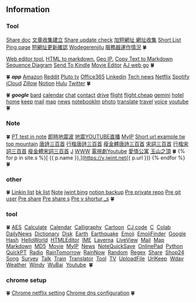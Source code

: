 
## Information

### Tool
[Share doc](https://go.jwint.net/share)
[文章收集建立](https://go.jwint.net/A-doc-create)
[Share update check](https://go.jwint.net/share-update-check)
[加短網址 網址收集](https://go.jwint.net/url)
[Short List](https://v.jwint.net/shortList)
[Ping page](https://s.jwint.net/ping)
[短網址更新確認](https://go.jwint.net/dwzgxqr)
[Wodegerenjilu](https://c73.jwint.net/README.md)
[服務器運作情況](https://vnzn.jwint.net/v/blob/etc/UpdateTime.html)
🍀


[Web editor tool.](https://onlinehtmleditor.dev/)
[HTML to markdown.](https://www.convertsimple.com/convert-html-to-markdown/)
[Geo IP.](https://tools.keycdn.com/geo)
[Copy Text to Markdown](https://mdxeditor.dev/editor/demo)
[Sequence Diagram](https://seq.jwint.net/)
[Send To Kindle](https://www.amazon.com/sendtokindle)
[Movie Editor](https://v.jwint.net/s/zzz240408144224.html)
[AJ web go](https://go.jwint.net/ajwebinfo)
🍀

🍀
***app***
[Amazon](https://www.amazon.com/)
[Reddit](https://www.reddit.com/)
[Pluto tv](https://pluto.tv/en/live-tv/5268abcd0ce20a8472000114)
[Office365](https://www.microsoft365.com/)
[Linkedin](https://www.linkedin.com/feed/)
[Tech news](https://technews.tw/)
[Netflix](https://www.netflix.com/)
[Spotify](https://open.spotify.com/)
[iCloud](https://www.icloud.com/)
[Zillow](https://www.zillow.com/)
[Notion](https://www.notion.so/)
[Hulu](https://www.hulu.com/content?tab=tv)
[Twitter](https://twitter.com/)
🍀 

🍀
***google***
[bard](https://bard.google.com/)
[calendar](https://calendar.google.com/)
[chat](https://mail.google.com/chat/)
[contact](https://contacts.google.com/)
[drive](https://drive.google.com/)
[flight](https://www.google.com/travel/flights)
[flight cheap](https://www.google.com/travel/explore)
[gemini](https://gemini.google.com/app)
[hotel](https://www.google.com/travel/search)
[home](https://home.google.com/)
[keep](https://keep.google.com/)
[mail](https://mail.google.com/)
[map](https://www.google.com.tw/maps/)
[news](https://news.google.com/home?hl=en-US&gl=US&ceid=US:en)
[notebooklm](https://notebooklm.google.com/)
[photo](https://photos.google.com/)
[translate](https://translate.google.com/?source=gtx&sl=en&tl=zh-TW&op=translate)
[travel](https://www.google.com/travel/)
[voice](https://voice.google.com/)
[youtube](https://www.youtube.com/)
🍀

### Note
🍀
[PT test in note](https://s.jwint.net/pt/readme)
[即時地震波](https://palert.earth.sinica.edu.tw/realtime)
[地震YOUTUBE直播](https://go.jwint.net/dz)
[MyIP](https://go.jwint.net/myip)
[Short url example tw top mountain](https://short.jwint.net/oyF29)
[唐詩三百首](https://s.jwint.net/doc/唐詩三百首)
[行楷唐詩三百首](https://s.jwint.net/doc/唐詩三百首.pdf)
[瘦金體唐詩三百首](https://s.jwint.net/doc/唐詩三百首_瘦金體.pdf)
[宋詞三百首](https://s.jwint.net/doc/宋詞三百首)
[行楷宋詞三百首](https://s.jwint.net/doc/宋詞三百首.pdf)
[瘦金體宋詞三百首](https://s.jwint.net/doc/宋詞三百首_瘦金體.pdf)
[J](https://j.jwint.net/)
[WWW](https://www.jwint.net/)
[電視劇Youtube](https://go.jwint.net/zzz240406230429)
[愛情公寓](https://go.jwint.net/iLOVE)
[玉山之頂](https://www.google.com.tw/maps/@23.4699967,120.957445,3a,75y,90t/data=!3m8!1e1!3m6!1sAF1QipPw4pGsmPLHx48PLzTIudX0PmDEW1wFJ6MTTk6w!2e10!3e11!6shttps:%2F%2Flh5.googleusercontent.com%2Fp%2FAF1QipPw4pGsmPLHx48PLzTIudX0PmDEW1wFJ6MTTk6w%3Dw203-h100-k-no-pi0-ya261.18533-ro0-fo100!7i8192!8i4096?hl=zh-TW&entry=ttu)
🍀
{% for p in site.s %}[ {{ p.name }},](https://v.jwint.net{{ p.url }}) {% endfor %}
🍀

### other
🍀
[Linkin list](https://c73.jwint.net/Ref/linkedin%20friend.md)
[bk list](https://c73.jwint.net/Ref/bk%20list.md)
[Note](https://c73.jwint.net/note/Note.md)
[jwint bing](https://c73.jwint.net/Ref/jwint.net.zone)
[notion backup](https://vnzn.jwint.net/Notion_Backup/tree/keep/240320)
[Pre private repo](https://c73.jwint.net/)
[Pre git user](https://vnzn.jwint.net/)
[Pre share](https://s.jwint.net/)
[Pre share s](https://a.jwint.net/)
[Pre v shortur _s](https://go.jwint.net/)
🍀






### tool
🍀
[AES](https://aes.jwint.net/) 
[Calculate](https://cal.jwint.net/) 
[Calendar](https://calendar.jwint.net/) 
[Calligraphy](https://calligraphylist.jwint.net/) 
[Cartoon](https://carton.jwint.net/) 
[CJ code](https://cj.jwint.net/) 
[C](https://conline.jwint.net/) 
[Colab](https://colab.jwint.net/) 
[DailyNews](https://ppp.jwint.net/todaynews) 
[Dictionary](https://dic.jwint.net/) 
[Disk](https://disk.jwint.net/) 
[Earth](https://earth.jwint.net/) 
[Earthquake](https://earthquake.jwint.net/) 
[Emoji](https://emoji.jwint.net/) 
[EmojiFinder](https://emojifinder.jwint.net/) 
[Google](https://google.jwint.net/) 
[Hash](https://hash.jwint.net/) 
[HelloWorld](https://owl.jwint.net/HelloWorld) 
[HTMLEditor](https://html.jwint.net/) 
[IME](https://ime.jwint.net/) 
[Laverna](https://laverna.jwint.net/) 
[LiveView](https://liveview.jwint.net/) 
[Mail](https://mail.jwint.net/) 
[Map](https://map.jwint.net/) 
[Markdown](https://md.jwint.net/) 
[MD5](https://md5.jwint.net/) 
[Movie](https://movie.jwint.net/) 
[MyIP](https://myip.jwint.net/) 
[News](https://news.jwint.net/) 
[NoteQuickSave](https://n.jwint.net/) 
[OnlinePad](https://onlinepad.jwint.net/) 
[Python](https://python.jwint.net/) 
[QuickPT](https://qp.jwint.net/) 
[Radio](https://radio.jwint.net/) 
[RainTomorrow](https://rain.jwint.net/) 
[RainNow](https://rainnow.jwint.net/) 
[Random](https://random.jwint.net/) 
[Regex](https://regex.jwint.net/) 
[Share](https://s.jwint.net/) 
[Shop24](https://shop.jwint.net/) 
[Song](https://song.jwint.net/) 
[Survey](https://n.jwint.net/) 
[Talk](https://talk.jwint.net/) 
[Train](https://train.jwint.net/) 
[Translator](https://trans.jwint.net/) 
[Tool](https://tool.jwint.net/) 
[TV](https://tv.jwint.net/) 
[UploadFile](https://u.jwint.net/) 
[UrlKeep](https://url.jwint.net/) 
[Wdav](https://wdav.jwint.net/) 
[Weather](https://weather.jwint.net/) 
[Windy](https://windy.jwint.net/) 
[WuBai](https://500.jwint.net/) 
[Youtube](https://youtube.jwint.net/) 
🍀 


### chrome setup
🍀
[Chrome netflix setting](chrome://settings/content/all?searchSubpage=netflix)
[Chrome dns configuration](chrome://net-internals/#dns)
🍀






